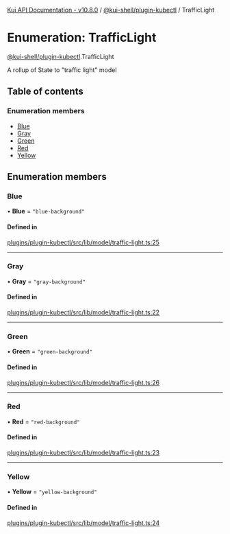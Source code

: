 [Kui API Documentation - v10.8.0](../README.md) / [@kui-shell/plugin-kubectl](../modules/kui_shell_plugin_kubectl.md) / TrafficLight

# Enumeration: TrafficLight

[@kui-shell/plugin-kubectl](../modules/kui_shell_plugin_kubectl.md).TrafficLight

A rollup of State to "traffic light" model

## Table of contents

### Enumeration members

- [Blue](kui_shell_plugin_kubectl.TrafficLight.md#blue)
- [Gray](kui_shell_plugin_kubectl.TrafficLight.md#gray)
- [Green](kui_shell_plugin_kubectl.TrafficLight.md#green)
- [Red](kui_shell_plugin_kubectl.TrafficLight.md#red)
- [Yellow](kui_shell_plugin_kubectl.TrafficLight.md#yellow)

## Enumeration members

### Blue

• **Blue** = `"blue-background"`

#### Defined in

[plugins/plugin-kubectl/src/lib/model/traffic-light.ts:25](https://github.com/mra-ruiz/kui/blob/76908b178/plugins/plugin-kubectl/src/lib/model/traffic-light.ts#L25)

---

### Gray

• **Gray** = `"gray-background"`

#### Defined in

[plugins/plugin-kubectl/src/lib/model/traffic-light.ts:22](https://github.com/mra-ruiz/kui/blob/76908b178/plugins/plugin-kubectl/src/lib/model/traffic-light.ts#L22)

---

### Green

• **Green** = `"green-background"`

#### Defined in

[plugins/plugin-kubectl/src/lib/model/traffic-light.ts:26](https://github.com/mra-ruiz/kui/blob/76908b178/plugins/plugin-kubectl/src/lib/model/traffic-light.ts#L26)

---

### Red

• **Red** = `"red-background"`

#### Defined in

[plugins/plugin-kubectl/src/lib/model/traffic-light.ts:23](https://github.com/mra-ruiz/kui/blob/76908b178/plugins/plugin-kubectl/src/lib/model/traffic-light.ts#L23)

---

### Yellow

• **Yellow** = `"yellow-background"`

#### Defined in

[plugins/plugin-kubectl/src/lib/model/traffic-light.ts:24](https://github.com/mra-ruiz/kui/blob/76908b178/plugins/plugin-kubectl/src/lib/model/traffic-light.ts#L24)
